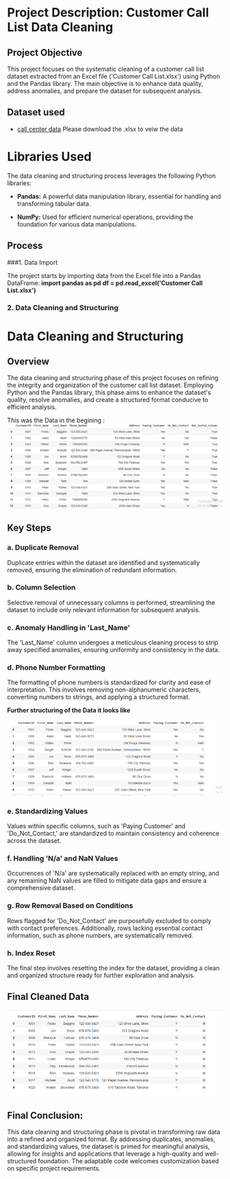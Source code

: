 # Project Description: Customer Call List Data Cleaning

## **Project Objective**

This project focuses on the systematic cleaning of a customer call list dataset extracted from an Excel file ('Customer Call List.xlsx') using Python and the Pandas library. The main objective is to enhance data quality, address anomalies, and prepare the dataset for subsequent analysis.

## **Dataset used**
- <a href="https://github.com/ShomritaSingha/Data-Analyst-Portfolio-Projects/blob/main/Python%20projects/Customer%20Call%20List.xlsx">call center data</a>
Please download the .xlsx to veiw the data

# Libraries Used

The data cleaning and structuring process leverages the following Python libraries:

- **Pandas:** A powerful data manipulation library, essential for handling and transforming tabular data.

- **NumPy:** Used for efficient numerical operations, providing the foundation for various data manipulations.

## **Process**

###1. Data Import

The project starts by importing data from the Excel file into a Pandas DataFrame:
**import pandas as pd**
**df = pd.read_excel('Customer Call List.xlsx')**

### 2. Data Cleaning and Structuring

# Data Cleaning and Structuring

## Overview

The data cleaning and structuring phase of this project focuses on refining the integrity and organization of the customer call list dataset. Employing Python and the Pandas library, this phase aims to enhance the dataset's quality, resolve anomalies, and create a structured format conducive to efficient analysis.

This was the Data in the begining :
![Alt text of the image](https://github.com/ShomritaSingha/Data-Analyst-Portfolio-Projects/blob/main/Python%20projects/Scrapped%20from%20call%20center%20csv%20data%20uncleaned.png)


## Key Steps

### a. Duplicate Removal

Duplicate entries within the dataset are identified and systematically removed, ensuring the elimination of redundant information.

### b. Column Selection

Selective removal of unnecessary columns is performed, streamlining the dataset to include only relevant information for subsequent analysis.

### c. Anomaly Handling in 'Last_Name'

The 'Last_Name' column undergoes a meticulous cleaning process to strip away specified anomalies, ensuring uniformity and consistency in the data.

### d. Phone Number Formatting

The formatting of phone numbers is standardized for clarity and ease of interpretation. This involves removing non-alphanumeric characters, converting numbers to strings, and applying a structured format.

**Further structuring of the Data it looks like**

![Alt text of the image](https://github.com/ShomritaSingha/Data-Analyst-Portfolio-Projects/blob/main/Python%20projects/before%20formating%20the%20cells%20and%20handling%20the%20null%20exceptions.png)

### e. Standardizing Values

Values within specific columns, such as 'Paying Customer' and 'Do_Not_Contact,' are standardized to maintain consistency and coherence across the dataset.

### f. Handling 'N/a' and NaN Values

Occurrences of 'N/a' are systematically replaced with an empty string, and any remaining NaN values are filled to mitigate data gaps and ensure a comprehensive dataset.

### g. Row Removal Based on Conditions

Rows flagged for 'Do_Not_Contact' are purposefully excluded to comply with contact preferences. Additionally, rows lacking essential contact information, such as phone numbers, are systematically removed.

### h. Index Reset

The final step involves resetting the index for the dataset, providing a clean and organized structure ready for further exploration and analysis.



## **Final Cleaned Data**

![Alt text of the image](https://github.com/ShomritaSingha/Data-Analyst-Portfolio-Projects/blob/main/Python%20projects/Cleaned%20call%20center%20data.png)



## **Final Conclusion:**

This data cleaning and structuring phase is pivotal in transforming raw data into a refined and organized format. By addressing duplicates, anomalies, and standardizing values, the dataset is primed for meaningful analysis, allowing for insights and applications that leverage a high-quality and well-structured foundation. The adaptable code welcomes customization based on specific project requirements.
